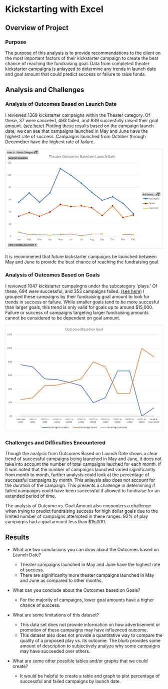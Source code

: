# Kickstarting with Excel

## Overview of Project

### Purpose
The purpose of this analysis is to provide recommendations to the client on the most important factors of their kickstarter campaign to create the best chance of reaching the fundraising goal. Data from completed theater kickstarter campaigns is anlayzed to determine any trends in launch date and goal amount that could predict success or failure to raise funds.

## Analysis and Challenges

### Analysis of Outcomes Based on Launch Date
I reviewed 1369 kickstarter campaigns within the Theater category. Of these, 37 were canceled, 493 failed, and 839 succesfully raised their goal amount. [(see here)](https://github.com/hkoivisto/kickstarter-analysis/blob/master/data-1-1-3-StarterBook.xlsx) Plotting these results  based on the campaign launch date, we can see that campaigns launched in May and June have the highest rate of success. Campaigns launched from October through Decemeber have the highest rate of failure. 

![Theater Outcomes Based on Launch Date](https://github.com/hkoivisto/kickstarter-analysis/blob/master/resources/Theater_Outcomes_vs_Launch.png)

It is recommened that future kickstarter campaigns be launched between May and June to provide the best chance of reaching the fundraising goal.

### Analysis of Outcomes Based on Goals
I reviewed 1047 kickstarter campaingns under the subcategory 'plays.' Of these, 694 were successful, and 353 campaigns failed. [(see here)](https://github.com/hkoivisto/kickstarter-analysis/blob/master/data-1-1-3-StarterBook.xlsx) I grouped these campaigns by their fundraising goal amount to look for trends in success or failure. While smaller goals tend to be more succesful than larger goals, this trend is only valid for goals up to around $15,000. Failure or success of campaigns targeting larger fundraising amounts cannot be considered to be dependent on goal amount.

![Outcomes Based on Goal](https://github.com/hkoivisto/kickstarter-analysis/blob/master/resources/Outcomes_vs_Goals.png)

### Challenges and Difficulties Encountered
Though the analysis from Outcomes Based on Launch Date shows a clear trend of successful campaigns being launched in May and June, it does not take into account the number of total campaigns lauched for each month. If it was noted that the number of campaigns launched varied siginificantly from month to month, further analysis could look at the percentage of successful campaigns by month. This anlaysis also does not account for the duration of the campaign. This presents a challenge in determining if failed campaigns could have been successful if allowed to fundraise for an extended period of time.

The analysis of Outcome vs. Goal Amount also encounters a challenge when trying to predict fundraising success for high dollar goals due to the limited number of campaigns attempted in these ranges. 92% of play campaigns had a goal amount less than $15,000.

## Results

- What are two conclusions you can draw about the Outcomes based on Launch Date?
  - Theater campaigns launched in May and June have the highest rate of success.
  - There are siginificanlty more theater campaigns launched in May and June as compared to other months.

- What can you conclude about the Outcomes based on Goals?
  - For the majority of campaigns, lower goal amounts have a higher chance of success. 

- What are some limitations of this dataset?
  - This data set does not provide information on how advertisement or promotion of these campaigns may have influenced outcome.
  - This dataset also does not provide a quantitative way to compare the quality of a proposed play vs. its outcome. The blurb provides some amount of description to subjectively analyze why some campaigns may have succeeded over others.
  
- What are some other possible tables and/or graphs that we could create?
   - It would be helpful to create a table and graph to plot percentage of successful and failed campaigns by launch date.
